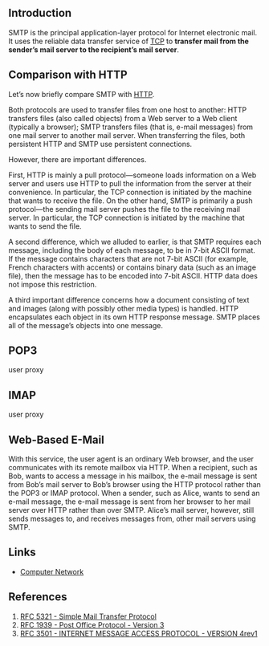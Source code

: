 ## Introduction

SMTP is the principal application-layer protocol for Internet electronic mail. 
It uses the reliable data transfer service of [TCP](/docs/CS/CN/TCP/TCP.md) to **transfer mail from the sender’s mail server to the recipient’s mail server**. 


## Comparison with HTTP

Let’s now briefly compare SMTP with [HTTP](/docs/CS/CN/HTTP/HTTP.md).


Both protocols are used to transfer files from one host to another: 
HTTP transfers files (also called objects) from a Web server to a Web client (typically a browser); 
SMTP transfers files (that is, e-mail messages) from one mail server to another mail server.
When transferring the files, both persistent HTTP and SMTP use persistent connections. 

However, there are important differences.

First, HTTP is mainly a pull protocol—someone loads information on a Web server and users use HTTP to pull the information from the server at their convenience. 
In particular, the TCP connection is initiated by the machine that wants to receive the file. 
On the other hand, SMTP is primarily a push protocol—the sending mail server pushes the file to the receiving mail server. 
In particular, the TCP connection is initiated by the machine that wants to send the file.

A second difference, which we alluded to earlier, is that SMTP requires each message, including the body of each message, to be in 7-bit ASCII format. 
If the message contains characters that are not 7-bit ASCII (for example, French characters with accents) or contains binary data (such as an image file), then the message has to be encoded into 7-bit ASCII. 
HTTP data does not impose this restriction.

A third important difference concerns how a document consisting of text and images (along with possibly other media types) is handled. 
HTTP encapsulates each object in its own HTTP response message. 
SMTP places all of the message’s objects into one message.


## POP3

user proxy

## IMAP

user proxy

## Web-Based E-Mail

With this service, the user agent is an ordinary Web browser, and the user communicates with its remote mailbox via HTTP.
When a recipient, such as Bob, wants to access a message in his mailbox, the e-mail message is sent from
Bob’s mail server to Bob’s browser using the HTTP protocol rather than the POP3 or IMAP protocol.
When a sender, such as Alice, wants to send an e-mail message, the e-mail message is sent from her browser to her mail server over HTTP rather than over SMTP. 
Alice’s mail server, however, still sends messages to, and receives messages from, other mail servers using SMTP.

## Links

- [Computer Network](/docs/CS/CN/CN.md)


## References

1. [RFC 5321 - Simple Mail Transfer Protocol](https://www.rfc-editor.org/info/rfc5321)
2. [RFC 1939 - Post Office Protocol - Version 3](https://www.rfc-editor.org/info/rfc1939)
3. [RFC 3501 - INTERNET MESSAGE ACCESS PROTOCOL - VERSION 4rev1](https://www.rfc-editor.org/info/rfc3501)